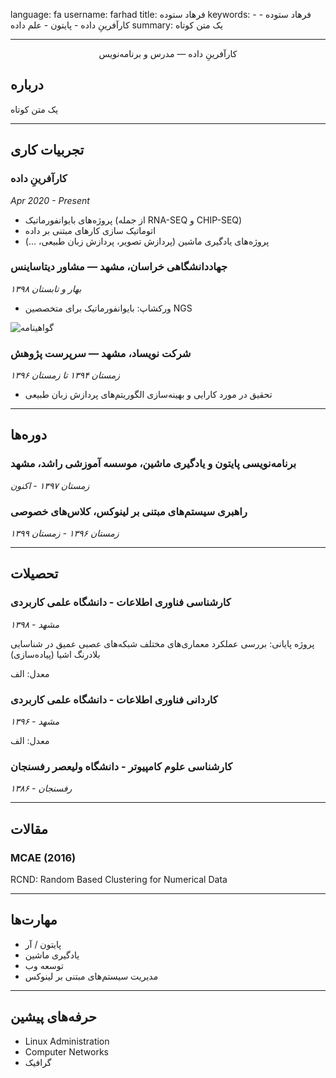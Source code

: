 
language: fa
username: farhad
title: فرهاد ستوده
keywords:
    - فرهاد ستوده
    - کارآفرینِ داده
    - پایتون
    - علم داده
summary: 
یک متن کوتاه

---
<p align=center>
کارآفرینِ داده — مدرس و برنامه‌نویس
</p>

## درباره
یک متن کوتاه


---
## تجربیات کاری

### کارآفرینِ داده
*Apr 2020 - Present*

- پروژه‌های بایوانفورماتیک (از جمله RNA-SEQ و CHIP-SEQ)
- اتوماتیک سازی کارهای مبتنی بر داده
- پروژه‌های یادگیری ماشین (پردازش تصویر، پردازش زبان طبیعی، ...)


### جهاددانشگاهی خراسان، مشهد — مشاور دیتاساینس

*بهار و تابستان ۱۳۹۸*

- ورکشاپ: بایوانفورماتیک برای متخصصین NGS

![گواهینامه](farhad/acecr.jpg)

### شرکت نویساد، مشهد — سرپرست پژوهش

*زمستان ۱۳۹۴ تا زمستان ۱۳۹۶*

- تحقیق در مورد کارایی و بهینه‌سازی الگوریتم‌های پردازش زبان طبیعی

---
## دوره‌ها
### برنامه‌نویسی پایتون و یادگیری ماشین، موسسه آموزشی راشد، مشهد

*زمستان ۱۳۹۷ - اکنون*

### راهبری سیستم‌های مبتنی بر لینوکس، کلاس‌های خصوصی

*زمستان ۱۳۹۶ - زمستان ۱۳۹۹*

---
## تحصیلات
### کارشناسی فناوری اطلاعات - دانشگاه علمی کاربردی

*مشهد - ۱۳۹۸*

پروژه پایانی: بررسی عملکرد معماری‌های مختلف شبکه‌های عصبی عمیق در شناسایی بلادرنگ اشیا (پیاده‌سازی)

معدل: الف

### کاردانی فناوری اطلاعات - دانشگاه علمی کاربردی
*مشهد - ۱۳۹۶*

معدل: الف
### کارشناسی علوم کامپیوتر - دانشگاه ولیعصر رفسنجان

*رفسنجان - ۱۳۸۶*

---
## مقالات
### MCAE (2016)

RCND: Random Based Clustering for Numerical Data

---
## مهارت‌ها
- پایتون / آر
- یادگیری ماشین
- توسعه وب
- مدیریت سیستم‌های مبتنی بر لینوکس

---
## حرفه‌های پیشین
- Linux Administration
- Computer Networks
- گرافیک
